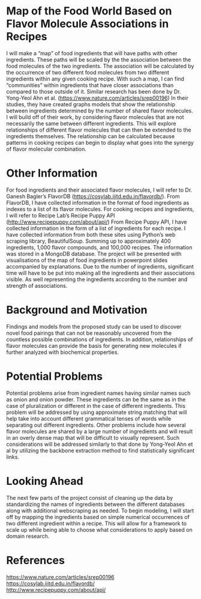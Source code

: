 # Map of the Food World Based on Flavor Molecule Associations in Recipes

I will make a “map” of food ingredients that will have paths with other ingredients. These paths will be scaled by the the association between the food molecules of the two ingredients. The association will be calculated by the occurrence of two different food molecules from two different ingredients within any given cooking recipe. With such a map, I can find “communities” within ingredients that have closer associations than compared to those outside of it. Similar research has been done by Dr. Yong-Yeol Ahn et al.  (https://www.nature.com/articles/srep00196) In their studies, they have created graphs models that show the relationship between ingredients determined by the number of shared flavor molecules. I will build off of their work, by considering flavor molecules that are not necessarily the same between different ingredients. This will explore relationships of different flavor molecules that can then be extended to the ingredients themselves. The relationship can be calculated because patterns in cooking recipes can begin to display what goes into the synergy of flavor molecular combination.  

# Other Information 

For food ingredients and their associated flavor molecules, I will refer to Dr. Ganesh Bagler’s FlavorDB (https://cosylab.iiitd.edu.in/flavordb/). From FlavorDB, I have collected information in the format of food ingredients as indexes to a list of its flavor molecules.  For cooking recipes and ingredients, I will refer to Recipe Lab’s Recipe Puppy API (http://www.recipepuppy.com/about/api/) From Recipe Puppy API, I have collected information in the form of a list of ingredients for each recipe. I have collected information from both these sites using Python’s web scraping library, BeautifulSoup. Summing up to approximately 400 ingredients, 1,000 flavor compounds, and 100,000 recipes. The information was stored in a MongoDB database. The project will be presented with visualisations of the map of food ingredients in powerpoint slides accompanied by explanations. Due to the number of ingredients, significant time will have to be put into making all the ingredients and their associations visible. As well representing the ingredients according to the number and strength of associations. 

# Background and Motivation 

Findings and models from the proposed study can be used to discover novel food pairings that can not be reasonably uncovered from the countless possible combinations of ingredients. In addition, relationships of flavor molecules can provide the basis for generating new molecules if further analyzed with biochemical properties. 

# Potential Problems

Potential problems arise from ingredient names having similar names such as onion and onion powder. These ingredients can be the same as in the case of pluralization or different in the case of different ingredients. This problem will be addressed by using approximate string matching that will help take into account different grammatical tenses of words while separating out different ingredients. 
Other problems include how several flavor molecules are shared by a large number of ingredients and will result in an overly dense map that will be difficult to visually represent. Such considerations will be addressed similarly to that done by Yong-Yeol Ahn et al by utilizing the backbone extraction method to find statistically significant links. 

# Looking Ahead

The next few parts of the project consist of cleaning up the data by standardizing the names of ingredients between the different databases along with additional webscraping as needed. To begin modeling, I will start off by mapping the ingredients based on simple numerical occurrences of two different ingredient within a recipe. This will allow for a framework to scale up while being able to choose what considerations to apply based on domain research. 

# References

https://www.nature.com/articles/srep00196
https://cosylab.iiitd.edu.in/flavordb/
http://www.recipepuppy.com/about/api/
